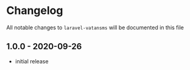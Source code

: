 # Changelog

All notable changes to `laravel-vatansms` will be documented in this file

## 1.0.0 - 2020-09-26

- initial release
